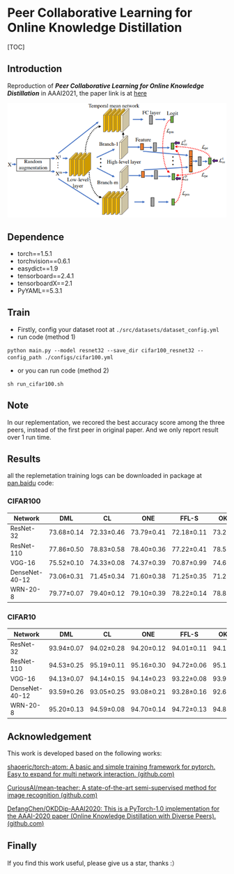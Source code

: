 # Peer Collaborative Learning for Online Knowledge Distillation

[TOC]

## Introduction

Reproduction of ***Peer Collaborative Learning for Online Knowledge Distillation*** in AAAI2021, the paper link is at [here](https://www.aaai.org/AAAI21Papers/AAAI-3270.WuG.pdf)

![overview](./figs/overview.png)

## Dependence

- torch==1.5.1
- torchvision==0.6.1
- easydict==1.9
- tensorboard==2.4.1
- tensorboardX==2.1
- PyYAML==5.3.1

## Train

- Firstly, config your dataset root at `./src/datasets/dataset_config.yml`
- run code (method 1)

```shell
python main.py --model resnet32 --save_dir cifar100_resnet32 --config_path ./configs/cifar100.yml
```

- or you can run code (method 2)

```shell
sh run_cifar100.sh
```

## Note

In our replementation, we recored the best accuracy score among the three peers, instead of the first peer in original paper. And we only report result over 1 run time.

## Results

all the replemetation training logs can be downloaded in package at [pan.baidu]() code:

### CIFAR100

| Network        | DML        | CL         | ONE        | FFL-S      | OKDDip     | KDCL       | PCL        | ours  |
| -------------- | ---------- | ---------- | ---------- | ---------- | ---------- | ---------- | ---------- | ----- |
| ResNet-32      | 73.68±0.14 | 72.33±0.46 | 73.79±0.41 | 72.18±0.11 | 73.25±0.38 | 73.76±0.34 | 74.14±0.16 | 74.77 |
| ResNet-110     | 77.86±0.50 | 78.83±0.58 | 78.40±0.36 | 77.22±0.41 | 78.54±0.26 | 78.28±0.32 | 79.98±0.55 |       |
| VGG-16         | 75.52±0.10 | 74.33±0.08 | 74.37±0.39 | 70.87±0.99 | 74.68±0.05 | 75.67±0.22 | 76.89±0.25 | 76.98 |
| DenseNet-40-12 | 73.06±0.31 | 71.45±0.34 | 71.60±0.38 | 71.25±0.35 | 71.23±0.14 | 72.52±0.42 | 73.09±0.16 | 73.11 |
| WRN-20-8       | 79.77±0.07 | 79.40±0.12 | 79.10±0.39 | 78.22±0.14 | 78.83±0.06 | 79.37±0.30 | 80.51±0.49 |       |

### CIFAR10

| Network        | DML        | CL         | ONE        | FFL-S      | OKDDip     | KDCL       | PCL        | ours  |
| -------------- | ---------- | ---------- | ---------- | ---------- | ---------- | ---------- | ---------- | ----- |
| ResNet-32      | 93.94±0.07 | 94.02±0.28 | 94.20±0.12 | 94.01±0.11 | 94.17±0.15 | 94.01±0.08 | 94.33±0.12 | 94.35 |
| ResNet-110     | 94.53±0.25 | 95.19±0.11 | 95.16±0.30 | 94.72±0.06 | 95.14±0.10 | 95.11±0.16 | 95.53±0.16 |       |
| VGG-16         | 94.13±0.07 | 94.14±0.15 | 94.14±0.23 | 93.22±0.08 | 93.98±0.06 | 94.09±0.12 | 94.74±0.02 | 93.87 |
| DenseNet-40-12 | 93.59±0.26 | 93.05±0.25 | 93.08±0.21 | 93.28±0.16 | 92.64±0.22 | 93.87±0.08 | 94.13±0.13 | 93.69 |
| WRN-20-8       | 95.20±0.13 | 94.59±0.08 | 94.70±0.14 | 94.72±0.13 | 94.83±0.15 | 95.27±0.16 | 95.42±0.04 |       |

## Acknowledgement

This work is developed based on the following works:

[shaoeric/torch-atom: A basic and simple training framework for pytorch. Easy to expand for multi network interaction. (github.com)](https://github.com/shaoeric/torch-atom)

[CuriousAI/mean-teacher: A state-of-the-art semi-supervised method for image recognition (github.com)](https://github.com/CuriousAI/mean-teacher)

[DefangChen/OKDDip-AAAI2020: This is a PyTorch-1.0 implementation for the AAAI-2020 paper (Online Knowledge Distillation with Diverse Peers). (github.com)](https://github.com/DefangChen/OKDDip-AAAI2020)

## Finally

If you find this work useful, please give us a star, thanks   :）